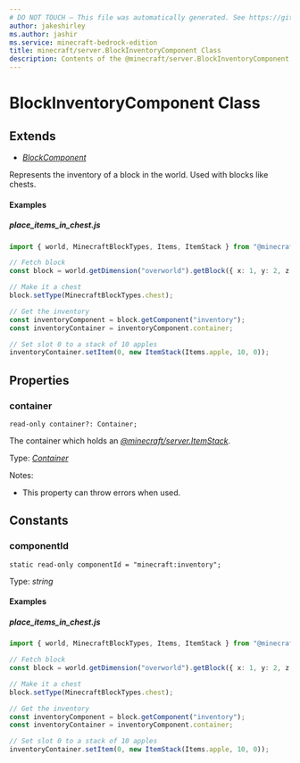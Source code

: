 ```yaml
---
# DO NOT TOUCH — This file was automatically generated. See https://github.com/mojang/minecraftapidocsgenerator to modify descriptions, examples, etc.
author: jakeshirley
ms.author: jashir
ms.service: minecraft-bedrock-edition
title: minecraft/server.BlockInventoryComponent Class
description: Contents of the @minecraft/server.BlockInventoryComponent class.
---
```

# BlockInventoryComponent Class

## Extends
- [*BlockComponent*](BlockComponent.md)

Represents the inventory of a block in the world. Used with blocks like chests.

#### Examples
##### ***place_items_in_chest.js***
```typescript
import { world, MinecraftBlockTypes, Items, ItemStack } from "@minecraft/server";

// Fetch block
const block = world.getDimension("overworld").getBlock({ x: 1, y: 2, z: 3 });

// Make it a chest
block.setType(MinecraftBlockTypes.chest);

// Get the inventory
const inventoryComponent = block.getComponent("inventory");
const inventoryContainer = inventoryComponent.container;

// Set slot 0 to a stack of 10 apples
inventoryContainer.setItem(0, new ItemStack(Items.apple, 10, 0));

```

## Properties

### **container**
`read-only container?: Container;`

The container which holds an [*@minecraft/server.ItemStack*](../../minecraft/server/ItemStack.md).

Type: [*Container*](Container.md)

Notes:
  - This property can throw errors when used.

## Constants

### **componentId**
`static read-only componentId = "minecraft:inventory";`

Type: *string*

#### Examples
##### ***place_items_in_chest.js***
```typescript
import { world, MinecraftBlockTypes, Items, ItemStack } from "@minecraft/server";

// Fetch block
const block = world.getDimension("overworld").getBlock({ x: 1, y: 2, z: 3 });

// Make it a chest
block.setType(MinecraftBlockTypes.chest);

// Get the inventory
const inventoryComponent = block.getComponent("inventory");
const inventoryContainer = inventoryComponent.container;

// Set slot 0 to a stack of 10 apples
inventoryContainer.setItem(0, new ItemStack(Items.apple, 10, 0));

```
